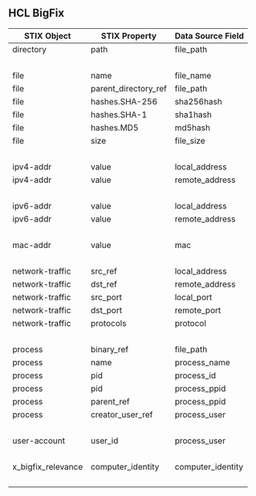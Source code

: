 ## HCL BigFix
| STIX Object | STIX Property | Data Source Field |
|--|--|--|
| directory | path | file_path |
| <br> | | |
| file | name | file_name |
| file | parent_directory_ref | file_path |
| file | hashes.SHA-256 | sha256hash |
| file | hashes.SHA-1 | sha1hash |
| file | hashes.MD5 | md5hash |
| file | size | file_size |
| <br> | | |
| ipv4-addr | value | local_address |
| ipv4-addr | value | remote_address |
| <br> | | |
| ipv6-addr | value | local_address |
| ipv6-addr | value | remote_address |
| <br> | | |
| mac-addr | value | mac |
| <br> | | |
| network-traffic | src_ref | local_address |
| network-traffic | dst_ref | remote_address |
| network-traffic | src_port | local_port |
| network-traffic | dst_port | remote_port |
| network-traffic | protocols | protocol |
| <br> | | |
| process | binary_ref | file_path |
| process | name | process_name |
| process | pid | process_id |
| process | pid | process_ppid |
| process | parent_ref | process_ppid |
| process | creator_user_ref | process_user |
| <br> | | |
| user-account | user_id | process_user |
| <br> | | |
| x_bigfix_relevance | computer_identity | computer_identity |
| <br> | | |
